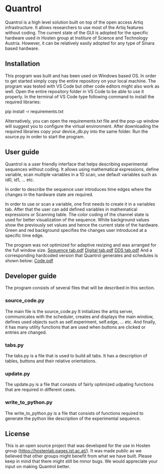 # Quantrol

Quantrol is a high level solution built on top of the open access Artiq infrastructure. It allows researchers to use most of the Artiq features without coding.
The current state of the GUI is adopted for the specific hardware used in Hosten group at Institure of Science and Technology Austria. However, it can be relatively easily adopted for any type of Sinara based hardware.

## Installation

This program was built and has been used on Windows based OS. 
In order to get started simply copy the entire repository on your local machine. The program was tested with VS Code but other code editors might also work as well. Open the entire repository folder in VS Code to be able to use it properly.
In the terminal of VS Code type following command to install the required libraries:

pip install -r requirements.txt

Alternatively, you can open the requirements.txt file and the pop-up window will suggest you to configure the virtual environment. After downloading the required libraries copy your device_db.py into the same folder.
Run the source.py in order to start the program.

## User guide
Quantrol is a user friendly interface that helps describing experimental sequences without coding. 
It allows using mathematical expressions, define variable, scan multiple variables in a 1D scan, use default variables such as id0, id1, ... etc.

In order to describe the sequence user introduces time edges where the changes in the hardware state are required. 

In order to use or scan a variable, one first needs to create it in a variables tab. After that the user can add defined variables in mathematical expressions or Scanning table.
The color coding of the channel state is used for better visualization of the sequence. White background values show the previously set values and hence the current state of the hardware. Green and red background specifies the changes user introduced at a specific time edge.

The program was not optimized for adaptive resizing and was arranged for the full window size.
[Sequence tab.pdf](https://github.com/user-attachments/files/16245318/Sequence.tab.pdf)
[Digital tab.pdf](https://github.com/user-attachments/files/16245314/Digital.tab.pdf)
[DDS tab.pdf](https://github.com/user-attachments/files/16245324/DDS.tab.pdf)
And a corresponding hardcoded version that Quantrol generates and schedules is shown below:
[Code.pdf](https://github.com/user-attachments/files/16245334/Code.pdf)

## Developer guide
The program consists of several files that will be described in this section. 

### source_code.py
The main file is the source_code.py It initializes the artiq server, communicates with the scheduler, creates and displays the main window, defines used objects such as self.experiment, self.edge, ... etc. And finally, it has many utility functions that are used when buttons are clicked or entries are changed.
### tabs.py
The tabs.py is a file that is used to build all tabs. It has a description of tables, buttons and their relative orientations. 
### update.py
The update.py is a file that consists of fairly optimized udpating functions that are required in different cases. 
### write_to_python.py
The write_to_python.py is a file that consists of functions required to generate the python like description of the experimental sequence.

## License
This is an open source project that was developed for the use in Hosten group (https://hostenlab.pages.ist.ac.at/). It was made public as we believed that other groups might benefit from what we have built.
Please keep in mind that there might still be minor bugs. We would appreciate your input on making Quantrol better.
